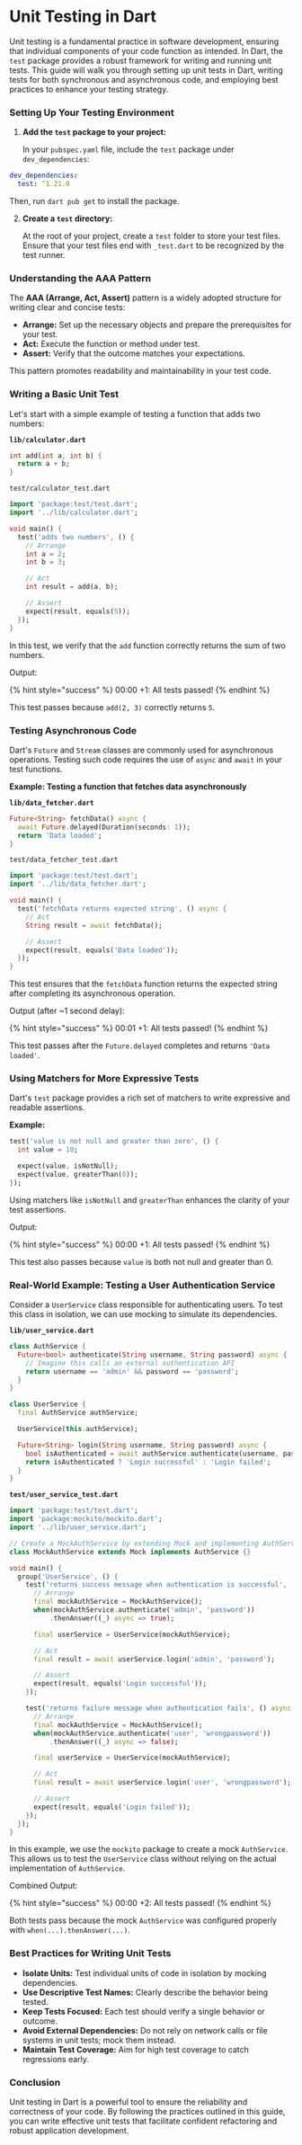 # Unit Testing in Dart

Unit testing is a fundamental practice in software development, ensuring that individual components of your code function as intended. In Dart, the `test` package provides a robust framework for writing and running unit tests. This guide will walk you through setting up unit tests in Dart, writing tests for both synchronous and asynchronous code, and employing best practices to enhance your testing strategy.

### Setting Up Your Testing Environment

1.  **Add the `test` package to your project:**

    In your `pubspec.yaml` file, include the `test` package under `dev_dependencies`:

```yaml
dev_dependencies:
  test: ^1.21.0
```

Then, run `dart pub get` to install the package.

2.  **Create a `test` directory:**

    At the root of your project, create a `test` folder to store your test files. Ensure that your test files end with `_test.dart` to be recognized by the test runner.

### Understanding the AAA Pattern

The **AAA (Arrange, Act, Assert)** pattern is a widely adopted structure for writing clear and concise tests:

* **Arrange:** Set up the necessary objects and prepare the prerequisites for your test.
* **Act:** Execute the function or method under test.
* **Assert:** Verify that the outcome matches your expectations.

This pattern promotes readability and maintainability in your test code.

### Writing a Basic Unit Test

Let's start with a simple example of testing a function that adds two numbers:

**`lib/calculator.dart`**

```dart
int add(int a, int b) {
  return a + b;
}
```

`test/calculator_test.dart`

```dart
import 'package:test/test.dart';
import '../lib/calculator.dart';

void main() {
  test('adds two numbers', () {
    // Arrange
    int a = 2;
    int b = 3;

    // Act
    int result = add(a, b);

    // Assert
    expect(result, equals(5));
  });
}
```

In this test, we verify that the `add` function correctly returns the sum of two numbers.

Output:

{% hint style="success" %}
00:00 +1: All tests passed!
{% endhint %}

This test passes because `add(2, 3)` correctly returns `5`.

### Testing Asynchronous Code

Dart's `Future` and `Stream` classes are commonly used for asynchronous operations. Testing such code requires the use of `async` and `await` in your test functions.

**Example: Testing a function that fetches data asynchronously**

**`lib/data_fetcher.dart`**

```dart
Future<String> fetchData() async {
  await Future.delayed(Duration(seconds: 1));
  return 'Data loaded';
}
```

`test/data_fetcher_test.dart`

```dart
import 'package:test/test.dart';
import '../lib/data_fetcher.dart';

void main() {
  test('fetchData returns expected string', () async {
    // Act
    String result = await fetchData();

    // Assert
    expect(result, equals('Data loaded'));
  });
}
```

This test ensures that the `fetchData` function returns the expected string after completing its asynchronous operation.

Output (after \~1 second delay):

{% hint style="success" %}
00:01 +1: All tests passed!
{% endhint %}

This test passes after the `Future.delayed` completes and returns `'Data loaded'`.

### Using Matchers for More Expressive Tests

Dart's `test` package provides a rich set of matchers to write expressive and readable assertions.

**Example:**

```dart
test('value is not null and greater than zero', () {
  int value = 10;

  expect(value, isNotNull);
  expect(value, greaterThan(0));
});
```

Using matchers like `isNotNull` and `greaterThan` enhances the clarity of your test assertions.

Output:

{% hint style="success" %}
00:00 +1: All tests passed!
{% endhint %}

This test also passes because `value` is both not null and greater than 0.

### Real-World Example: Testing a User Authentication Service

Consider a `UserService` class responsible for authenticating users. To test this class in isolation, we can use mocking to simulate its dependencies.

**`lib/user_service.dart`**

```dart
class AuthService {
  Future<bool> authenticate(String username, String password) async {
    // Imagine this calls an external authentication API
    return username == 'admin' && password == 'password';
  }
}

class UserService {
  final AuthService authService;

  UserService(this.authService);

  Future<String> login(String username, String password) async {
    bool isAuthenticated = await authService.authenticate(username, password);
    return isAuthenticated ? 'Login successful' : 'Login failed';
  }
}
```

**`test/user_service_test.dart`**

```dart
import 'package:test/test.dart';
import 'package:mockito/mockito.dart';
import '../lib/user_service.dart';

// Create a MockAuthService by extending Mock and implementing AuthService
class MockAuthService extends Mock implements AuthService {}

void main() {
  group('UserService', () {
    test('returns success message when authentication is successful', () async {
      // Arrange
      final mockAuthService = MockAuthService();
      when(mockAuthService.authenticate('admin', 'password'))
          .thenAnswer((_) async => true);

      final userService = UserService(mockAuthService);

      // Act
      final result = await userService.login('admin', 'password');

      // Assert
      expect(result, equals('Login successful'));
    });

    test('returns failure message when authentication fails', () async {
      // Arrange
      final mockAuthService = MockAuthService();
      when(mockAuthService.authenticate('user', 'wrongpassword'))
          .thenAnswer((_) async => false);

      final userService = UserService(mockAuthService);

      // Act
      final result = await userService.login('user', 'wrongpassword');

      // Assert
      expect(result, equals('Login failed'));
    });
  });
}
```

In this example, we use the `mockito` package to create a mock `AuthService`. This allows us to test the `UserService` class without relying on the actual implementation of `AuthService`.

Combined Output:

{% hint style="success" %}
00:00 +2: All tests passed!
{% endhint %}

Both tests pass because the mock `AuthService` was configured properly with `when(...).thenAnswer(...)`.

### Best Practices for Writing Unit Tests

* **Isolate Units:** Test individual units of code in isolation by mocking dependencies.
* **Use Descriptive Test Names:** Clearly describe the behavior being tested.
* **Keep Tests Focused:** Each test should verify a single behavior or outcome.
* **Avoid External Dependencies:** Do not rely on network calls or file systems in unit tests; mock them instead.
* **Maintain Test Coverage:** Aim for high test coverage to catch regressions early.

### Conclusion

Unit testing in Dart is a powerful tool to ensure the reliability and correctness of your code. By following the practices outlined in this guide, you can write effective unit tests that facilitate confident refactoring and robust application development.
